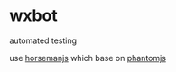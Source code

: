# wxbot
automated testing

use [horsemanjs](http://www.horsemanjs.org/) which base on [phantomjs](http://phantomjs.org/)


